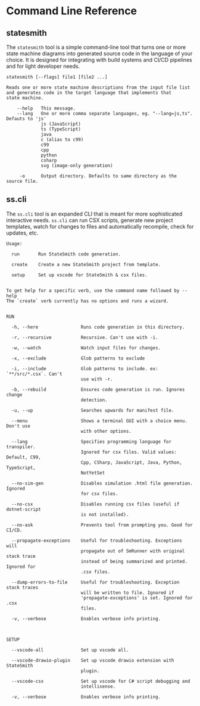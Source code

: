 # Command Line Reference

## statesmith

The `statesmith` tool is a simple command-line tool that turns one or more state machine diagrams into generated source code in the language of your choice. It is designed for integrating with build systems and CI/CD pipelines and for light developer needs.

```
statesmith [--flags] file1 [file2 ...]

Reads one or more state machine descriptions from the input file list
and generates code in the target language that implements that
state machine.

    --help   This message.
    --lang   One or more comma separate languages, eg. "--lang=js,ts". Defauts to 'js'
             js (JavaScript)
             ts (TypeScript)
             java
             c (alias to c99)
             c99
             cpp
             python
             csharp
             svg (image-only generation)

     -o      Output directory. Defaults to same directory as the source file.

```

## ss.cli

The `ss.cli` tool is an expanded CLI that is meant for more sophisticated interactive needs. `ss.cli` can run CSX scripts, generate new project templates, watch for changes to files and automatically recompile, check for updates, etc.

```
Usage:

  run       Run StateSmith code generation.

  create    Create a new StateSmith project from template.

  setup     Set up vscode for StateSmith & csx files.


To get help for a specific verb, use the command name followed by --help
The `create` verb currently has no options and runs a wizard.


RUN

  -h, --here                Runs code generation in this directory.

  -r, --recursive           Recursive. Can't use with -i.

  -w, --watch               Watch input files for changes.

  -x, --exclude             Glob patterns to exclude

  -i, --include             Glob patterns to include. ex: `**/src/*.csx`. Can't
                            use with -r.

  -b, --rebuild             Ensures code generation is run. Ignores change
                            detection.

  -u, --up                  Searches upwards for manifest file.

  --menu                    Shows a terminal GUI with a choice menu. Don't use
                            with other options.

  --lang                    Specifies programming language for transpiler.
                            Ignored for csx files. Valid values: Default, C99,
                            Cpp, CSharp, JavaScript, Java, Python, TypeScript,
                            NotYetSet

  --no-sim-gen              Disables simulation .html file generation. Ignored
                            for csx files.

  --no-csx                  Disables running csx files (useful if dotnet-script
                            is not installed).

  --no-ask                  Prevents tool from prompting you. Good for CI/CD.

  --propagate-exceptions    Useful for troubleshooting. Exceptions will
                            propagate out of SmRunner with original stack trace
                            instead of being summarized and printed. Ignored for
                            .csx files.

  --dump-errors-to-file     Useful for troubleshooting. Exception stack traces
                            will be written to file. Ignored if
                            'propagate-exceptions' is set. Ignored for .csx
                            files.

  -v, --verbose             Enables verbose info printing.



SETUP

  --vscode-all              Set up vscode all.

  --vscode-drawio-plugin    Set up vscode drawio extension with StateSmith
                            plugin.

  --vscode-csx              Set up vscode for C# script debugging and
                            intellisense.

  -v, --verbose             Enables verbose info printing.

```